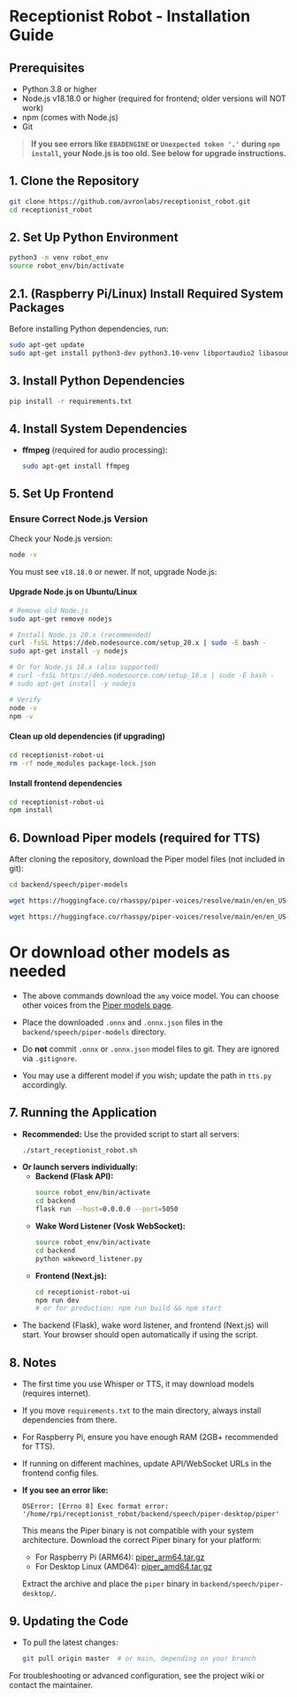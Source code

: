 # Receptionist Robot - Installation Guide

## Prerequisites
- Python 3.8 or higher
- Node.js v18.18.0 or higher (required for frontend; older versions will NOT work)
- npm (comes with Node.js)
- Git

> **If you see errors like `EBADENGINE` or `Unexpected token '.'` during `npm install`, your Node.js is too old. See below for upgrade instructions.**

## 1. Clone the Repository
```bash
git clone https://github.com/avronlabs/receptionist_robot.git
cd receptionist_robot
```

## 2. Set Up Python Environment
```bash
python3 -m venv robot_env
source robot_env/bin/activate
```

## 2.1. (Raspberry Pi/Linux) Install Required System Packages
Before installing Python dependencies, run:

```bash
sudo apt-get update
sudo apt-get install python3-dev python3.10-venv libportaudio2 libasound-dev portaudio19-dev build-essential
```

## 3. Install Python Dependencies
```bash
pip install -r requirements.txt
```

## 4. Install System Dependencies
- **ffmpeg** (required for audio processing):
  ```bash
  sudo apt-get install ffmpeg
  ```

## 5. Set Up Frontend
### Ensure Correct Node.js Version
Check your Node.js version:
```bash
node -v
```
You must see `v18.18.0` or newer. If not, upgrade Node.js:

#### Upgrade Node.js on Ubuntu/Linux
```bash
# Remove old Node.js
sudo apt-get remove nodejs

# Install Node.js 20.x (recommended)
curl -fsSL https://deb.nodesource.com/setup_20.x | sudo -E bash -
sudo apt-get install -y nodejs

# Or for Node.js 18.x (also supported)
# curl -fsSL https://deb.nodesource.com/setup_18.x | sudo -E bash -
# sudo apt-get install -y nodejs

# Verify
node -v
npm -v
```

#### Clean up old dependencies (if upgrading)
```bash
cd receptionist-robot-ui
rm -rf node_modules package-lock.json
```

#### Install frontend dependencies
```bash
cd receptionist-robot-ui
npm install
```
## 6. Download Piper models (required for TTS)
After cloning the repository, download the Piper model files (not included in git):

```bash
cd backend/speech/piper-models

wget https://huggingface.co/rhasspy/piper-voices/resolve/main/en/en_US-amy-medium/en_US-amy-medium.onnx

wget https://huggingface.co/rhasspy/piper-voices/resolve/main/en/en_US-amy-medium/en_US-amy-medium.onnx.json
  ```

# Or download other models as needed
- The above commands download the `amy` voice model. You can choose other voices from the [Piper models page](https://huggingface.co/rhasspy/piper-voices).
- Place the downloaded `.onnx` and `.onnx.json` files in the `backend/speech/piper-models` directory.

- Do **not** commit `.onnx` or `.onnx.json` model files to git. They are ignored via `.gitignore`.
- You may use a different model if you wish; update the path in `tts.py` accordingly.



## 7. Running the Application
- **Recommended:** Use the provided script to start all servers:
  ```bash
  ./start_receptionist_robot.sh
  ```
- **Or launch servers individually:**
  - **Backend (Flask API):**
    ```bash
    source robot_env/bin/activate
    cd backend
    flask run --host=0.0.0.0 --port=5050
    ```
  - **Wake Word Listener (Vosk WebSocket):**
    ```bash
    source robot_env/bin/activate
    cd backend
    python wakeword_listener.py
    ```
  - **Frontend (Next.js):**
    ```bash
    cd receptionist-robot-ui
    npm run dev
    # or for production: npm run build && npm start
    ```
- The backend (Flask), wake word listener, and frontend (Next.js) will start. Your browser should open automatically if using the script.

## 8. Notes
- The first time you use Whisper or TTS, it may download models (requires internet).
- If you move `requirements.txt` to the main directory, always install dependencies from there.
- For Raspberry Pi, ensure you have enough RAM (2GB+ recommended for TTS).
- If running on different machines, update API/WebSocket URLs in the frontend config files.
- **If you see an error like:**

  ```
  OSError: [Errno 8] Exec format error: '/home/rpi/receptionist_robot/backend/speech/piper-desktop/piper'
  ```
  This means the Piper binary is not compatible with your system architecture. Download the correct Piper binary for your platform:
  - For Raspberry Pi (ARM64): [piper_arm64.tar.gz](https://github.com/rhasspy/piper/releases/download/v1.2.0/piper_arm64.tar.gz)
  - For Desktop Linux (AMD64): [piper_amd64.tar.gz](https://github.com/rhasspy/piper/releases/download/v1.2.0/piper_amd64.tar.gz)

  Extract the archive and place the `piper` binary in `backend/speech/piper-desktop/`.

## 9. Updating the Code
- To pull the latest changes:
  ```bash
  git pull origin master  # or main, depending on your branch
  ```

For troubleshooting or advanced configuration, see the project wiki or contact the maintainer.

